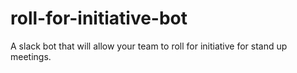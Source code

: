 # roll-for-initiative-bot
A slack bot that will allow your team to roll for initiative for stand up meetings.
